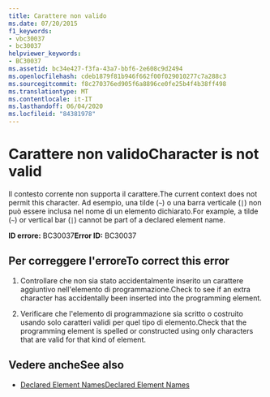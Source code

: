 ```yaml
---
title: Carattere non valido
ms.date: 07/20/2015
f1_keywords:
- vbc30037
- bc30037
helpviewer_keywords:
- BC30037
ms.assetid: bc34e427-f3fa-43a7-bbf6-2e608c9d2494
ms.openlocfilehash: cdeb1879f81b946f662f00f029010277c7a288c3
ms.sourcegitcommit: f8c270376ed905f6a8896ce0fe25b4f4b38ff498
ms.translationtype: MT
ms.contentlocale: it-IT
ms.lasthandoff: 06/04/2020
ms.locfileid: "84381978"
---
```

# <a name="character-is-not-valid"></a><span data-ttu-id="4ae9d-102">Carattere non valido</span><span class="sxs-lookup"><span data-stu-id="4ae9d-102">Character is not valid</span></span>
<span data-ttu-id="4ae9d-103">Il contesto corrente non supporta il carattere.</span><span class="sxs-lookup"><span data-stu-id="4ae9d-103">The current context does not permit this character.</span></span> <span data-ttu-id="4ae9d-104">Ad esempio, una tilde (`~`) o una barra verticale (`|`) non può essere inclusa nel nome di un elemento dichiarato.</span><span class="sxs-lookup"><span data-stu-id="4ae9d-104">For example, a tilde (`~`) or vertical bar (`|`) cannot be part of a declared element name.</span></span>  
  
 <span data-ttu-id="4ae9d-105">**ID errore:** BC30037</span><span class="sxs-lookup"><span data-stu-id="4ae9d-105">**Error ID:** BC30037</span></span>  
  
## <a name="to-correct-this-error"></a><span data-ttu-id="4ae9d-106">Per correggere l'errore</span><span class="sxs-lookup"><span data-stu-id="4ae9d-106">To correct this error</span></span>  
  
1. <span data-ttu-id="4ae9d-107">Controllare che non sia stato accidentalmente inserito un carattere aggiuntivo nell'elemento di programmazione.</span><span class="sxs-lookup"><span data-stu-id="4ae9d-107">Check to see if an extra character has accidentally been inserted into the programming element.</span></span>  
  
2. <span data-ttu-id="4ae9d-108">Verificare che l'elemento di programmazione sia scritto o costruito usando solo caratteri validi per quel tipo di elemento.</span><span class="sxs-lookup"><span data-stu-id="4ae9d-108">Check that the programming element is spelled or constructed using only characters that are valid for that kind of element.</span></span>  
  
## <a name="see-also"></a><span data-ttu-id="4ae9d-109">Vedere anche</span><span class="sxs-lookup"><span data-stu-id="4ae9d-109">See also</span></span>

- [<span data-ttu-id="4ae9d-110">Declared Element Names</span><span class="sxs-lookup"><span data-stu-id="4ae9d-110">Declared Element Names</span></span>](../programming-guide/language-features/declared-elements/declared-element-names.md)
